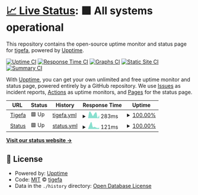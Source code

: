 # [📈 Live Status](https://status.tigefa.win): <!--live status--> **🟩 All systems operational**

This repository contains the open-source uptime monitor and status page for [tigefa](https://tigefa.win), powered by [Upptime](https://github.com/upptime/upptime).

[![Uptime CI](https://github.com/tigefa/webstatus/workflows/Uptime%20CI/badge.svg)](https://github.com/tigefa/webstatus/actions?query=workflow%3A%22Uptime+CI%22)
[![Response Time CI](https://github.com/tigefa/webstatus/workflows/Response%20Time%20CI/badge.svg)](https://github.com/tigefa/webstatus/actions?query=workflow%3A%22Response+Time+CI%22)
[![Graphs CI](https://github.com/tigefa/webstatus/workflows/Graphs%20CI/badge.svg)](https://github.com/tigefa/webstatus/actions?query=workflow%3A%22Graphs+CI%22)
[![Static Site CI](https://github.com/tigefa/webstatus/workflows/Static%20Site%20CI/badge.svg)](https://github.com/tigefa/webstatus/actions?query=workflow%3A%22Static+Site+CI%22)
[![Summary CI](https://github.com/tigefa/webstatus/workflows/Summary%20CI/badge.svg)](https://github.com/tigefa/webstatus/actions?query=workflow%3A%22Summary+CI%22)

With [Upptime](https://upptime.js.org), you can get your own unlimited and free uptime monitor and status page, powered entirely by a GitHub repository. We use [Issues](https://github.com/tigefa/webstatus/issues) as incident reports, [Actions](https://github.com/tigefa/webstatus/actions) as uptime monitors, and [Pages](https://status.tigefa.win) for the status page.

<!--start: status pages-->
<!-- This summary is generated by Upptime (https://github.com/upptime/upptime) -->
<!-- Do not edit this manually, your changes will be overwritten -->
<!-- prettier-ignore -->
| URL | Status | History | Response Time | Uptime |
| --- | ------ | ------- | ------------- | ------ |
| <img alt="" src="https://icons.duckduckgo.com/ip3/tigefa.win.ico" height="13"> [Tigefa](https://tigefa.win) | 🟩 Up | [tigefa.yml](https://github.com/tigefa/webstatus/commits/HEAD/history/tigefa.yml) | <details><summary><img alt="Response time graph" src="./graphs/tigefa/response-time-week.png" height="20"> 283ms</summary><br><a href="https://status.tigefa.win/history/tigefa"><img alt="Response time 227" src="https://img.shields.io/endpoint?url=https%3A%2F%2Fraw.githubusercontent.com%2Ftigefa%2Fwebstatus%2FHEAD%2Fapi%2Ftigefa%2Fresponse-time.json"></a><br><a href="https://status.tigefa.win/history/tigefa"><img alt="24-hour response time 341" src="https://img.shields.io/endpoint?url=https%3A%2F%2Fraw.githubusercontent.com%2Ftigefa%2Fwebstatus%2FHEAD%2Fapi%2Ftigefa%2Fresponse-time-day.json"></a><br><a href="https://status.tigefa.win/history/tigefa"><img alt="7-day response time 283" src="https://img.shields.io/endpoint?url=https%3A%2F%2Fraw.githubusercontent.com%2Ftigefa%2Fwebstatus%2FHEAD%2Fapi%2Ftigefa%2Fresponse-time-week.json"></a><br><a href="https://status.tigefa.win/history/tigefa"><img alt="30-day response time 206" src="https://img.shields.io/endpoint?url=https%3A%2F%2Fraw.githubusercontent.com%2Ftigefa%2Fwebstatus%2FHEAD%2Fapi%2Ftigefa%2Fresponse-time-month.json"></a><br><a href="https://status.tigefa.win/history/tigefa"><img alt="1-year response time 227" src="https://img.shields.io/endpoint?url=https%3A%2F%2Fraw.githubusercontent.com%2Ftigefa%2Fwebstatus%2FHEAD%2Fapi%2Ftigefa%2Fresponse-time-year.json"></a></details> | <details><summary><a href="https://status.tigefa.win/history/tigefa">100.00%</a></summary><a href="https://status.tigefa.win/history/tigefa"><img alt="All-time uptime 100.00%" src="https://img.shields.io/endpoint?url=https%3A%2F%2Fraw.githubusercontent.com%2Ftigefa%2Fwebstatus%2FHEAD%2Fapi%2Ftigefa%2Fuptime.json"></a><br><a href="https://status.tigefa.win/history/tigefa"><img alt="24-hour uptime 100.00%" src="https://img.shields.io/endpoint?url=https%3A%2F%2Fraw.githubusercontent.com%2Ftigefa%2Fwebstatus%2FHEAD%2Fapi%2Ftigefa%2Fuptime-day.json"></a><br><a href="https://status.tigefa.win/history/tigefa"><img alt="7-day uptime 100.00%" src="https://img.shields.io/endpoint?url=https%3A%2F%2Fraw.githubusercontent.com%2Ftigefa%2Fwebstatus%2FHEAD%2Fapi%2Ftigefa%2Fuptime-week.json"></a><br><a href="https://status.tigefa.win/history/tigefa"><img alt="30-day uptime 100.00%" src="https://img.shields.io/endpoint?url=https%3A%2F%2Fraw.githubusercontent.com%2Ftigefa%2Fwebstatus%2FHEAD%2Fapi%2Ftigefa%2Fuptime-month.json"></a><br><a href="https://status.tigefa.win/history/tigefa"><img alt="1-year uptime 100.00%" src="https://img.shields.io/endpoint?url=https%3A%2F%2Fraw.githubusercontent.com%2Ftigefa%2Fwebstatus%2FHEAD%2Fapi%2Ftigefa%2Fuptime-year.json"></a></details>
| <img alt="" src="https://icons.duckduckgo.com/ip3/status.tigefa.win.ico" height="13"> [Status](https://status.tigefa.win) | 🟩 Up | [status.yml](https://github.com/tigefa/webstatus/commits/HEAD/history/status.yml) | <details><summary><img alt="Response time graph" src="./graphs/status/response-time-week.png" height="20"> 121ms</summary><br><a href="https://status.tigefa.win/history/status"><img alt="Response time 257" src="https://img.shields.io/endpoint?url=https%3A%2F%2Fraw.githubusercontent.com%2Ftigefa%2Fwebstatus%2FHEAD%2Fapi%2Fstatus%2Fresponse-time.json"></a><br><a href="https://status.tigefa.win/history/status"><img alt="24-hour response time 214" src="https://img.shields.io/endpoint?url=https%3A%2F%2Fraw.githubusercontent.com%2Ftigefa%2Fwebstatus%2FHEAD%2Fapi%2Fstatus%2Fresponse-time-day.json"></a><br><a href="https://status.tigefa.win/history/status"><img alt="7-day response time 121" src="https://img.shields.io/endpoint?url=https%3A%2F%2Fraw.githubusercontent.com%2Ftigefa%2Fwebstatus%2FHEAD%2Fapi%2Fstatus%2Fresponse-time-week.json"></a><br><a href="https://status.tigefa.win/history/status"><img alt="30-day response time 239" src="https://img.shields.io/endpoint?url=https%3A%2F%2Fraw.githubusercontent.com%2Ftigefa%2Fwebstatus%2FHEAD%2Fapi%2Fstatus%2Fresponse-time-month.json"></a><br><a href="https://status.tigefa.win/history/status"><img alt="1-year response time 256" src="https://img.shields.io/endpoint?url=https%3A%2F%2Fraw.githubusercontent.com%2Ftigefa%2Fwebstatus%2FHEAD%2Fapi%2Fstatus%2Fresponse-time-year.json"></a></details> | <details><summary><a href="https://status.tigefa.win/history/status">100.00%</a></summary><a href="https://status.tigefa.win/history/status"><img alt="All-time uptime 100.00%" src="https://img.shields.io/endpoint?url=https%3A%2F%2Fraw.githubusercontent.com%2Ftigefa%2Fwebstatus%2FHEAD%2Fapi%2Fstatus%2Fuptime.json"></a><br><a href="https://status.tigefa.win/history/status"><img alt="24-hour uptime 100.00%" src="https://img.shields.io/endpoint?url=https%3A%2F%2Fraw.githubusercontent.com%2Ftigefa%2Fwebstatus%2FHEAD%2Fapi%2Fstatus%2Fuptime-day.json"></a><br><a href="https://status.tigefa.win/history/status"><img alt="7-day uptime 100.00%" src="https://img.shields.io/endpoint?url=https%3A%2F%2Fraw.githubusercontent.com%2Ftigefa%2Fwebstatus%2FHEAD%2Fapi%2Fstatus%2Fuptime-week.json"></a><br><a href="https://status.tigefa.win/history/status"><img alt="30-day uptime 100.00%" src="https://img.shields.io/endpoint?url=https%3A%2F%2Fraw.githubusercontent.com%2Ftigefa%2Fwebstatus%2FHEAD%2Fapi%2Fstatus%2Fuptime-month.json"></a><br><a href="https://status.tigefa.win/history/status"><img alt="1-year uptime 100.00%" src="https://img.shields.io/endpoint?url=https%3A%2F%2Fraw.githubusercontent.com%2Ftigefa%2Fwebstatus%2FHEAD%2Fapi%2Fstatus%2Fuptime-year.json"></a></details>

<!--end: status pages-->

[**Visit our status website →**](https://status.tigefa.win)

## 📄 License

- Powered by: [Upptime](https://github.com/upptime/upptime)
- Code: [MIT](./LICENSE) © [tigefa](https://tigefa.win)
- Data in the `./history` directory: [Open Database License](https://opendatacommons.org/licenses/odbl/1-0/)
